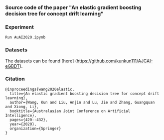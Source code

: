 ### Source code of the paper "An elastic gradient boosting decision tree for concept drift learning"
### Experiment
```
Run AuAI2020.ipynb
```
### Datasets

The datasets can be found [here] (https://github.com/kunkun111/AJCAI-eGBDT).

### Citation
```
@inproceedings{wang2020elastic,
  title={An elastic gradient boosting decision tree for concept drift learning},
  author={Wang, Kun and Liu, Anjin and Lu, Jie and Zhang, Guangquan and Xiong, Li},
  booktitle={Australasian Joint Conference on Artificial Intelligence},
  pages={420--432},
  year={2020},
  organization={Springer}
}
```
